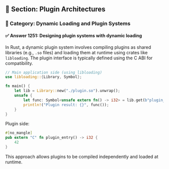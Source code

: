 ## 📘 Section: Plugin Architectures  
### 🔹 Category: Dynamic Loading and Plugin Systems  
#### ✅ Answer 1251: Designing plugin systems with dynamic loading

In Rust, a dynamic plugin system involves compiling plugins as shared libraries (e.g., `.so` files) and loading them at runtime using crates like `libloading`. The plugin interface is typically defined using the C ABI for compatibility.

```rust
// Main application side (using libloading)
use libloading::{Library, Symbol};

fn main() {
    let lib = Library::new("./plugin.so").unwrap();
    unsafe {
        let func: Symbol<unsafe extern fn() -> i32> = lib.get(b"plugin_entry").unwrap();
        println!("Plugin result: {}", func());
    }
}
```

Plugin side:
```rust
#[no_mangle]
pub extern "C" fn plugin_entry() -> i32 {
    42
}
```

This approach allows plugins to be compiled independently and loaded at runtime.

